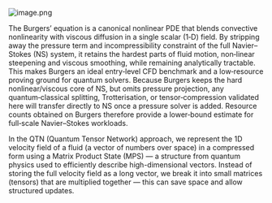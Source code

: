 ![image.png](attachment:image.png)

The Burgers’ equation is a canonical nonlinear PDE that blends convective nonlinearity with viscous diffusion in a single scalar (1‑D) field. By stripping away the pressure term and incompressibility constraint of the full Navier–Stokes (NS) system, it retains the hardest 
parts of fluid motion, non‑linear steepening and viscous smoothing, while remaining analytically tractable. This makes Burgers an ideal entry‑level CFD benchmark and a low‑resource proving ground for quantum solvers. Because Burgers keeps the hard nonlinear/viscous core of 
NS, but omits pressure projection, any quantum‑classical splitting, Trotterisation, or tensor‑compression validated here will transfer directly to NS once a pressure solver is added. Resource counts obtained on Burgers therefore provide a lower‑bound estimate for full‑scale
Navier–Stokes workloads.

In the QTN (Quantum Tensor Network) approach, we represent the 1D velocity field of a fluid (a vector of numbers over space) in a compressed form using a Matrix Product State (MPS) — a structure from quantum physics used to efficiently describe high-dimensional vectors.
Instead of storing the full velocity field as a long vector, we break it into small matrices (tensors) that are multiplied together — this can save space and allow structured updates.
